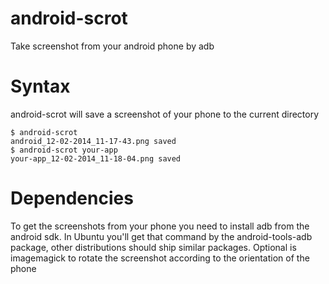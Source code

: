 android-scrot
=============

Take screenshot from your android phone by adb

# Syntax

android-scrot will save a screenshot of your phone to the current directory

```
$ android-scrot
android_12-02-2014_11-17-43.png saved
$ android-scrot your-app
your-app_12-02-2014_11-18-04.png saved
```

# Dependencies

To get the screenshots from your phone you need to install adb from the android sdk. In Ubuntu you'll get that command by the android-tools-adb package, other distributions should ship similar packages. Optional is imagemagick to rotate the screenshot according to the orientation of the phone
